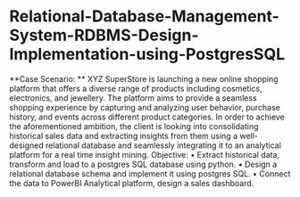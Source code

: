 # Relational-Database-Management-System-RDBMS-Design-Implementation-using-PostgresSQL

**Case Scenario: **
XYZ SuperStore is launching a new online shopping platform that offers a diverse range of products including cosmetics, electronics, and jewellery. The platform aims to provide a seamless shopping experience by capturing and analyzing user behavior, purchase history, and events across different product categories.
In order to achieve the aforementioned ambition, the client is looking into consolidating historical sales data and extracting insights from them using 
a well-designed relational database and seamlessly integrating it to an analytical platform for a real time insight mining. 
Objective: 
•	Extract historical data, transform and load to a postgres SQL database using python.
•	Design a relational database schema and implement it using postgres SQL.
•	Connect the data to PowerBI Analytical platform, design a sales dashboard.

